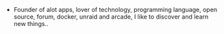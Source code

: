 - Founder of alot apps, lover of technology, programming language, open source, forum, docker, unraid and arcade, I like to discover and learn new things..
  <br>





















































































































































































































































































































































































































































































































































































































































































































































































































































































































































































































































































































































































































































































































































































































































































































































































































































































































































































































































































































































































































































































































































































































































































































































































































































































































































































































































































































































































































































































































































































































































































































































































































































































































































































































